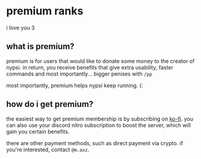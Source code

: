 # premium ranks

i love you 3

## what is premium?

premium is for users that would like to donate some money to the creator of nypsi. in return, you
receive benefits that give extra usability, faster commands and most importantly... bigger penises
with `/pp`

most importantly, premium helps nypsi keep running. (:

## how do i get premium?

the easiest way to get premium membership is by subscribing on
[ko-fi](https://ko-fi.com/tekoh/tiers). you can also use your discord nitro subscription to boost
the server, which will gain you certain benefits.

there are other payment methods, such as direct payment via crypto. if you're interested, contact
`@m.axz`.
